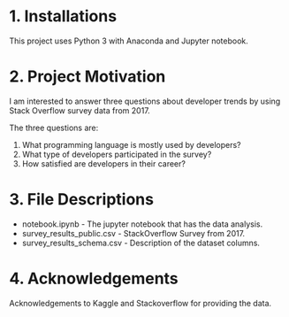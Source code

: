 # 1. Installations
This project uses Python 3 with Anaconda and Jupyter notebook.

# 2. Project Motivation
I am interested to answer three questions about developer trends by using Stack Overflow survey data from 2017.

The three questions are:
1. What programming language is mostly used by developers?
2. What type of developers participated in the survey?
3. How satisfied are developers in their career?

# 3. File Descriptions
- notebook.ipynb - The jupyter notebook that has the data analysis.
- survey_results_public.csv - StackOverflow Survey from 2017.
- survey_results_schema.csv - Description of the dataset columns.

# 4. Acknowledgements
Acknowledgements to Kaggle and Stackoverflow for providing the data.
